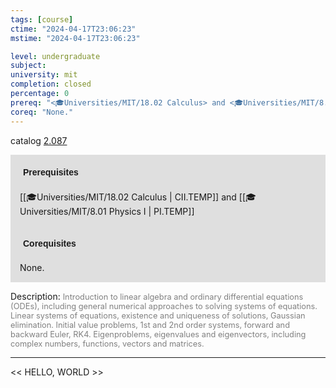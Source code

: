 ```yaml
---
tags: [course]
ctime: "2024-04-17T23:06:23"
mstime: "2024-04-17T23:06:23"

level: undergraduate
subject: 
university: mit
completion: closed
percentage: 0
prereq: "<🎓Universities/MIT/18.02 Calculus> and <🎓Universities/MIT/8.01 Physics I>"
coreq: "None."
---
```


catalog [2.087](http://student.mit.edu/catalog/m2a.html#2.087)

<span style="display: block; padding: 15px; background-color: rgb(100, 100, 100, 0.2);"><font id="m_prereq1843_0" style="display: block; font-family: Arial, sans-serif; font-weight: bold; padding: 5px">Prerequisites</font><br><span id="prereq1843_0">[[🎓Universities/MIT/18.02 Calculus | CII.TEMP]] and [[🎓Universities/MIT/8.01 Physics I | PI.TEMP]]</span></span>
<span style="display: block; padding: 15px; background-color: rgb(100, 100, 100, 0.2);"><font id="m_coreq1843_0" style="display: block; font-family: Arial, sans-serif; font-weight: bold; padding: 5px">Corequisites</font><br><span id="coreq1843_0">None.</span></span>

<font style="">Description:</font>
<font style="color: grey; font-size: 0.8rem;">Introduction to linear algebra and ordinary differential equations (ODEs), including general numerical approaches to solving systems of equations. Linear systems of equations, existence and uniqueness of solutions, Gaussian elimination. Initial value problems, 1st and 2nd order systems, forward and backward Euler, RK4. Eigenproblems, eigenvalues and eigenvectors, including complex numbers, functions, vectors and matrices.</font>



---

<< HELLO, WORLD >>
